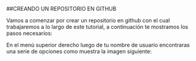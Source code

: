 ##CREANDO UN REPOSITORIO EN GITHUB

Vamos a comenzar por crear un repositorio en github con el cual trabajaremos a lo largo de este tutorial, a continuación te mostramos los pasos necesarios:

En el menú superior derecho luego de tu nombre de usuario encontraras una serie de opciones como muestra la imagen siguiente: